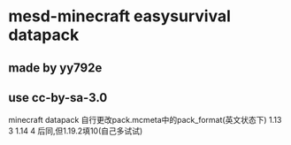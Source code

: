 # mesd-minecraft easysurvival datapack
## made by yy792e
## use cc-by-sa-3.0
minecraft datapack
自行更改pack.mcmeta中的pack_format(英文状态下)
1.13 3
1.14 4
后同,但1.19.2填10(自己多试试)
